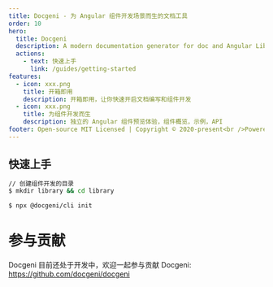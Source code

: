 ```yaml
---
title: Docgeni - 为 Angular 组件开发场景而生的文档工具
order: 10
hero:
  title: Docgeni
  description: A modern documentation generator for doc and Angular Lib
  actions:
    - text: 快速上手
      link: /guides/getting-started
features:
  - icon: xxx.png
    title: 开箱即用
    description: 开箱即用，让你快速开启文档编写和组件开发
  - icon: xxx.png
    title: 为组件开发而生
    description: 独立的 Angular 组件预览体验，组件概览，示例，API
footer: Open-source MIT Licensed | Copyright © 2020-present<br />Powered by self
---
```


 ## 快速上手

```bash
// 创建组件开发的目录
$ mkdir library && cd library

$ npx @docgeni/cli init
```

# 参与贡献
Docgeni 目前还处于开发中，欢迎一起参与贡献 Docgeni: https://github.com/docgeni/docgeni

